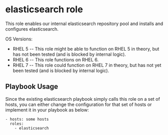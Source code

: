 elasticsearch role
=========

This role enables our internal elasticsearch repository pool and installs and configures elasticsearch.

OS Versions:
- RHEL 5
-- This role might be able to function on RHEL 5 in theory, but has not been tested (and is blocked by internal logic).
- RHEL 6
-- This role functions on RHEL 6.
- RHEL 7
-- This role could function on RHEL 7 in theory, but has not yet been tested (and is blocked by internal logic).


Playbook Usage
----------------

Since the existing elasticsearch playbook simply calls this role on a set of hosts, you can either change the configuration for that set of hosts or implement it in your playbook as below:

    - hosts: some hosts
      roles:
        - elasticsearch

